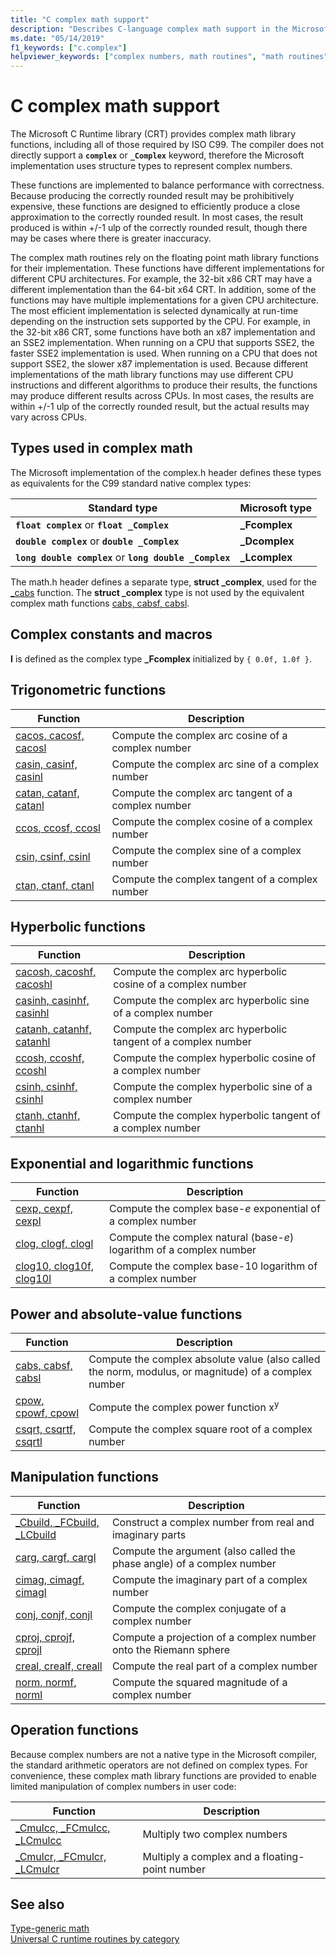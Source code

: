 ```yaml
---
title: "C complex math support"
description: "Describes C-language complex math support in the Microsoft C runtime library (CRT)"
ms.date: "05/14/2019"
f1_keywords: ["c.complex"]
helpviewer_keywords: ["complex numbers, math routines", "math routines", "complex numbers"]
---
```

# C complex math support

The Microsoft C Runtime library (CRT) provides complex math library functions, including all of those required by ISO C99. The compiler does not directly support a **`complex`** or **`_Complex`** keyword, therefore the Microsoft implementation uses structure types to represent complex numbers.

These functions are implemented to balance performance with correctness. Because producing the correctly rounded result may be prohibitively expensive, these functions are designed to efficiently produce a close approximation to the correctly rounded result. In most cases, the result produced is within +/-1 ulp of the correctly rounded result, though there may be cases where there is greater inaccuracy.

The complex math routines rely on the floating point math library functions for their implementation. These functions have different implementations for different CPU architectures. For example, the 32-bit x86 CRT may have a different implementation than the 64-bit x64 CRT. In addition, some of the functions may have multiple implementations for a given CPU architecture. The most efficient implementation is selected dynamically at run-time depending on the instruction sets supported by the CPU. For example, in the 32-bit x86 CRT, some functions have both an x87 implementation and an SSE2 implementation. When running on a CPU that supports SSE2, the faster SSE2 implementation is used. When running on a CPU that does not support SSE2, the slower x87 implementation is used. Because different implementations of the math library functions may use different CPU instructions and different algorithms to produce their results, the functions may produce different results across CPUs. In most cases, the results are within +/-1 ulp of the correctly rounded result, but the actual results may vary across CPUs.

## Types used in complex math

The Microsoft implementation of the complex.h header defines these types as equivalents for the C99 standard native complex types:

|Standard type|Microsoft type|
|-|-|
|**`float complex`** or **`float _Complex`**|**_Fcomplex**|
|**`double complex`** or **`double _Complex`**|**_Dcomplex**|
|**`long double complex`** or **`long double _Complex`**|**_Lcomplex**|

The math.h header defines a separate type, **struct _complex**, used for the [_cabs](../c-runtime-library/reference/cabs.md) function. The **struct _complex** type is not used by the equivalent complex math functions [cabs, cabsf, cabsl](../c-runtime-library/reference/cabs-cabsf-cabsl.md).

## Complex constants and macros

**I** is defined as the complex type **_Fcomplex** initialized by `{ 0.0f, 1.0f }`.

## Trigonometric functions

|Function|Description|
|-|-|
|[cacos, cacosf, cacosl](../c-runtime-library/reference/cacos-cacosf-cacosl.md)|Compute the complex arc cosine of a complex number|
|[casin, casinf, casinl](../c-runtime-library/reference/casin-casinf-casinl.md)|Compute the complex arc sine of a complex number|
|[catan, catanf, catanl](../c-runtime-library/reference/catan-catanf-catanl.md)|Compute the complex arc tangent of a complex number|
|[ccos, ccosf, ccosl](../c-runtime-library/reference/ccos-ccosf-ccosl.md)|Compute the complex cosine of a complex number|
|[csin, csinf, csinl](../c-runtime-library/reference/csin-csinf-csinl.md)|Compute the complex sine of a complex number|
|[ctan, ctanf, ctanl](../c-runtime-library/reference/ctan-ctanf-ctanl.md)|Compute the complex tangent of a complex number|

## Hyperbolic functions

|Function|Description|
|-|-|
|[cacosh, cacoshf, cacoshl](../c-runtime-library/reference/cacosh-cacoshf-cacoshl.md)|Compute the complex arc hyperbolic cosine of a complex number|
|[casinh, casinhf, casinhl](../c-runtime-library/reference/casinh-casinhf-casinhl.md)|Compute the complex arc hyperbolic sine of a complex number|
|[catanh, catanhf, catanhl](../c-runtime-library/reference/catanh-catanhf-catanhl.md)|Compute the complex arc hyperbolic tangent of a complex number|
|[ccosh, ccoshf, ccoshl](../c-runtime-library/reference/ccosh-ccoshf-ccoshl.md)|Compute the complex hyperbolic cosine of a complex number|
|[csinh, csinhf, csinhl](../c-runtime-library/reference/csinh-csinhf-csinhl.md)|Compute the complex hyperbolic sine of a complex number|
|[ctanh, ctanhf, ctanhl](../c-runtime-library/reference/ctanh-ctanhf-ctanhl.md)|Compute the complex hyperbolic tangent of a complex number|

## Exponential and logarithmic functions

|Function|Description|
|-|-|
|[cexp, cexpf, cexpl](../c-runtime-library/reference/cexp-cexpf-cexpl.md)|Compute the complex base-*e* exponential of a complex number|
|[clog, clogf, clogl](../c-runtime-library/reference/clog-clogf-clogl.md)|Compute the complex natural (base-*e*) logarithm of a complex number|
|[clog10, clog10f, clog10l](../c-runtime-library/reference/clog10-clog10f-clog10l.md)|Compute the complex base-10 logarithm of a complex number|

## Power and absolute-value functions

|Function|Description|
|-|-|
|[cabs, cabsf, cabsl](../c-runtime-library/reference/cabs-cabsf-cabsl.md)|Compute the complex absolute value (also called the norm, modulus, or magnitude) of a complex number|
|[cpow, cpowf, cpowl](../c-runtime-library/reference/cpow-cpowf-cpowl.md)|Compute the complex power function x<sup>y</sup>|
|[csqrt, csqrtf, csqrtl](../c-runtime-library/reference/csqrt-csqrtf-csqrtl.md)|Compute the complex square root of a complex number|

## Manipulation functions

|Function|Description|
|-|-|
|[_Cbuild, _FCbuild, _LCbuild](../c-runtime-library/reference/cbuild-fcbuild-lcbuild.md)|Construct a complex number from real and imaginary parts|
|[carg, cargf, cargl](../c-runtime-library/reference/carg-cargf-cargl.md)|Compute the argument (also called the phase angle) of a complex number|
|[cimag, cimagf, cimagl](../c-runtime-library/reference/cimag-cimagf-cimagl.md)|Compute the imaginary part of a complex number|
|[conj, conjf, conjl](../c-runtime-library/reference/conj-conjf-conjl.md)|Compute the complex conjugate of a complex number|
|[cproj, cprojf, cprojl](../c-runtime-library/reference/cproj-cprojf-cprojl.md)|Compute a projection of a complex number onto the Riemann sphere|
|[creal, crealf, creall](../c-runtime-library/reference/creal-crealf-creall.md)|Compute the real part of a complex number|
|[norm, normf, norml](../c-runtime-library/reference/norm-normf-norml1.md)|Compute the squared magnitude of a complex number|

## Operation functions

Because complex numbers are not a native type in the Microsoft compiler, the standard arithmetic operators are not defined on complex types. For convenience, these complex math library functions are provided to enable limited manipulation of complex numbers in user code:

|Function|Description|
|-|-|
|[_Cmulcc, _FCmulcc, _LCmulcc](../c-runtime-library/reference/cmulcc-fcmulcc-lcmulcc.md)|Multiply two complex numbers|
|[_Cmulcr, _FCmulcr, _LCmulcr](../c-runtime-library/reference/cmulcr-fcmulcr-lcmulcr.md)|Multiply a complex and a floating-point number|

## See also

[Type-generic math](tgmath.md)\
[Universal C runtime routines by category](../c-runtime-library/run-time-routines-by-category.md)
